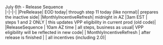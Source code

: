 July 6th - Release Sequence<br>
|-|-|-|
|PreRelease| EOD today| through step 11 today (like normal)| prepares the inactive side|
|MonthlyIncentiveRefresh| midnight in AZ |3am EST  | steps 1 and 2 ONLY                  | this updates VPP eligibility in current prod (old code)|
|ReleaseSequence | 10am AZ time | all steps, business as usual| VPP eligibility will be reflected in new code|
| MonthlyIncentiveRefresh | after release is finished | | all incentives (including 2.0)|




